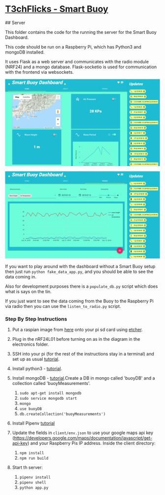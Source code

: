 # [T3chFlicks - Smart Buoy](https://t3chflicks.com/shop/kit/smart-buoy)

## Server

This folder contains the code for the running the server for the
Smart Buoy Dashboard.

This code should be run on a Raspberry Pi, which has Python3 and mongoDB installed.

It uses Flask as a web server and communicates with the radio module (NRF24) and a mongo database.
Flask-socketio is used for communication with the frontend via websockets.

![home_screen](./ss_home.png)

![trends_screen](./ss_trends.png)

If you want to play around with the dashboard without a Smart Buoy setup then just run `python fake_data_app.py`, and you should be able to see the data coming in.

Also for development purposes there is a `populate_db.py` script which does what is says on the tin.

If you just want to see the data coming from the Buoy to the Raspberry Pi via radio then you can use the `listen_to_radio.py` script.


### Step By Step Instructions
1. Put a raspian image from [here](https://www.raspberrypi.org/downloads/) onto your pi sd card using [etcher](https://www.balena.io/etcher/).
2. Plug in the nRF24L01 before turning on as in the diagram in the electronics folder.
3. SSH into your pi (for the rest of the instructions stay in a terminal) and set up as usual [tutorial](https://www.youtube.com/watch?v=wvxCNQ5AYPg).
4. Install python3 - [tutorial](https://installvirtual.com/install-python-3-7-on-raspberry-pi/).
5. Install mongoDB - [tutorial](https://andyfelong.com/2019/01/mongodb-3-2-64-bit-running-on-raspberry-pi-3-with-caveats/).Create a DB in mongo called 'buoyDB' and a collection called 'buoyMeasurements'.
    1. `sudo apt-get install mongodb`
    2. `sudo service mongodb start`
    3. `mongo`
    4. `use buoyDB`
    5. `db.createCollection('buoyMeasurements')`
6. Install Pipenv [tutorial](https://realpython.com/pipenv-guide/)
7. Update the fields in `client/env.json` to use your google maps api key (https://developers.google.com/maps/documentation/javascript/get-api-key) and your Raspberry Pis IP address. Inside the client directory:
    1. `npm install`
    2. `npm run build`

7. Start th server:
    1. `pipenv install`
    2. `pipenv shell`
    3. `python app.py`

